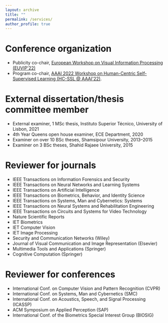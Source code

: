 ```yaml
---
layout: archive
title: ""
permalink: /services/
author_profile: true
---
```


Conference organization
======
* Publicity co-chair, [European Workshop on Visual Information Processing (EUVIP'22)](https://euvip2022.org/)
* Program co-chair, [AAAI 2022 Workshop on Human-Centric Self-Supervised Learning (HC-SSL @ AAAI'22)](https://hcssl.github.io/AAAI-22/pages/call-for-papers.html).

External dissertation/thesis committee member
======

* External examiner, 1 MSc thesis, Instituto Superior Técnico, University of Lisbon, 2021
* 4th Year Queens open house examiner, ECE Department, 2020
* Examiner on over 10 BSc theses, Shamsipour University, 2013–2015
* Examiner on 3 BSc theses, Shahid Rajaee University, 2015


Reviewer for journals
======
* IEEE Transactions on Information Forensics and Security
* IEEE Transactions on Neural Networks and Learning Systems
* IEEE Transactions on Artificial Intelligence
* IEEE Transactions on Biometrics, Behavior, and Identity Science
* IEEE Transactions on Systems, Man and Cybernetics: Systems
* IEEE Transactions on Neural Systems and Rehabilitation Engineering
* IEEE Transactions on Circuits and Systems for Video Technology
* Nature Scientific Reports
* IET Biometrics
* IET Computer Vision
* IET Image Processing
* Security and Communication Networks (Wiley)
* Journal of Visual Communication and Image Representation (Elsevier)
* Multimedia Tools and Applications (Springer)
* Cognitive Computation (Springer)

Reviewer for conferences
======
* International Conf. on Computer Vision and Pattern Recognition (CVPR)
* International Conf. on Systems, Man and Cybernetics (SMC)
* International Conf. on Acoustics, Speech, and Signal Processing (ICASSP)
* ACM Symposium on Applied Perception (SAP)
* International Conf. of the Biometrics Special Interest Group (BIOSIG)